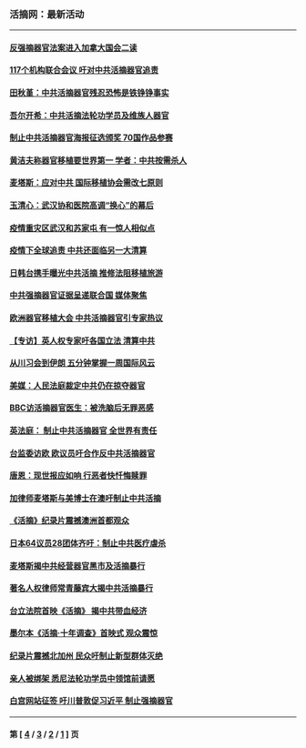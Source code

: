 ### 活摘网：最新活动
---
#### [反强摘器官法案进入加拿大国会二读](../../pages/nf5883/n13033450.md?07160430) 
#### [117个机构联合会议 吁对中共活摘器官追责](../../pages/nf5883/n12775087.md?07160430) 
#### [田秋堇：中共活摘器官残忍恐怖是铁铮铮事实](../../pages/nf5883/n12702148.md?07160430) 
#### [吾尔开希：中共活摘法轮功学员及维族人器官](../../pages/nf5883/n12693197.md?07160430) 
#### [制止中共活摘器官海报征选颁奖 70国作品参赛](../../pages/nf5883/n12692050.md?07160430) 
#### [黄洁夫称器官移植要世界第一 学者：中共按需杀人](../../pages/nf5883/n12572329.md?07160430) 
#### [麦塔斯：应对中共 国际移植协会需改七原则](../../pages/nf5883/n12514711.md?07160430) 
#### [玉清心：武汉协和医院高调“换心”的幕后](../../pages/nf5883/n12298730.md?07160430) 
#### [疫情重灾区武汉和苏家屯 有一惊人相似点](../../pages/nf5883/n12150824.md?07160430) 
#### [疫情下全球追责 中共还面临另一大清算](../../pages/nf5883/n12070397.md?07160430) 
#### [日韩台携手曝光中共活摘 推修法阻移植旅游](../../pages/nf5883/n11712046.md?07160430) 
#### [中共强摘器官证据呈递联合国 媒体聚焦](../../pages/nf5883/n11546426.md?07160430) 
#### [欧洲器官移植大会 中共活摘器官引专家热议](../../pages/nf5883/n11539095.md?07160430) 
#### [【专访】英人权专家吁各国立法 清算中共](../../pages/nf5883/n11367315.md?07160430) 
#### [从川习会到伊朗 五分钟掌握一周国际风云](../../pages/nf5883/n11338520.md?07160430) 
#### [美媒：人民法庭裁定中共仍在掠夺器官](../../pages/nf5883/n11334897.md?07160430) 
#### [BBC访活摘器官医生：被洗脑后无罪恶感](../../pages/nf5883/n11335935.md?07160430) 
#### [英法庭： 制止中共活摘器官 全世界有责任](../../pages/nf5883/n11330691.md?07160430) 
#### [台监委访欧 欧议员吁合作反中共活摘器官](../../pages/nf5883/n11109190.md?07160430) 
#### [唐恩：现世报应如响 行恶者快忏悔赎罪](../../pages/nf5883/n11104016.md?07160430) 
#### [加律师麦塔斯与美博士在澳吁制止中共活摘](../../pages/nf5883/n10724764.md?07160430) 
#### [《活摘》纪录片震撼澳洲首都观众](../../pages/nf5883/n10722747.md?07160430) 
#### [日本64议员28团体齐吁：制止中共医疗虐杀](../../pages/nf5883/n10587757.md?07160430) 
#### [麦塔斯揭中共经营器官黑市及活摘暴行](../../pages/nf5883/n10442407.md?07160430) 
#### [著名人权律师常青藤宾大揭中共活摘暴行](../../pages/nf5883/n10318181.md?07160430) 
#### [台立法院首映《活摘》 揭中共带血经济](../../pages/nf5883/n9938847.md?07160430) 
#### [墨尔本《活摘·十年调查》首映式 观众震惊](../../pages/nf5883/n9522572.md?07160430) 
#### [纪录片震撼北加州 民众吁制止新型群体灭绝](../../pages/nf5883/n9188314.md?07160430) 
#### [亲人被绑架 悉尼法轮功学员中领馆前请愿](../../pages/nf5883/n9056753.md?07160430) 
#### [白宫网站征签 吁川普敦促习近平 制止强摘器官](../../pages/nf5883/n9009661.md?07160430) 

---
#### 第 [ [4](./4.md?07160430) / [3](./3.md?07160430) / [2](./2.md?07160430) / [1](./1.md?07160430) ] 页
